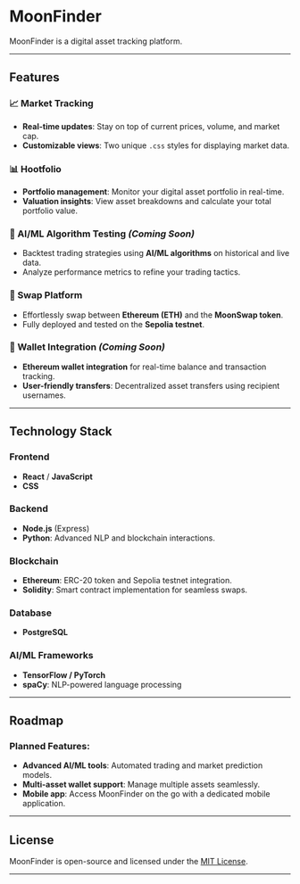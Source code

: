 # **MoonFinder**

MoonFinder is a digital asset tracking platform.

---

## **Features**

### **📈 Market Tracking**
- **Real-time updates**: Stay on top of current prices, volume, and market cap.
- **Customizable views**: Two unique `.css` styles for displaying market data.

### **📊 Hootfolio**
- **Portfolio management**: Monitor your digital asset portfolio in real-time.
- **Valuation insights**: View asset breakdowns and calculate your total portfolio value.

### **🤖 AI/ML Algorithm Testing** *(Coming Soon)*
- Backtest trading strategies using **AI/ML algorithms** on historical and live data.
- Analyze performance metrics to refine your trading tactics.

### **🔄 Swap Platform**
- Effortlessly swap between **Ethereum (ETH)** and the **MoonSwap token**.
- Fully deployed and tested on the **Sepolia testnet**.

### **🔐 Wallet Integration** *(Coming Soon)*
- **Ethereum wallet integration** for real-time balance and transaction tracking.
- **User-friendly transfers**: Decentralized asset transfers using recipient usernames.

---

## **Technology Stack**

### **Frontend**
- **React** / **JavaScript**
- **CSS**

### **Backend**
- **Node.js** (Express)
- **Python**: Advanced NLP and blockchain interactions.

### **Blockchain**
- **Ethereum**: ERC-20 token and Sepolia testnet integration.
- **Solidity**: Smart contract implementation for seamless swaps.

### **Database**
- **PostgreSQL**

### **AI/ML Frameworks**
- **TensorFlow / PyTorch**
- **spaCy**: NLP-powered language processing

---

## **Roadmap**

### Planned Features:
- **Advanced AI/ML tools**: Automated trading and market prediction models.
- **Multi-asset wallet support**: Manage multiple assets seamlessly.
- **Mobile app**: Access MoonFinder on the go with a dedicated mobile application.

---

## **License**

MoonFinder is open-source and licensed under the [MIT License](LICENSE).

---

